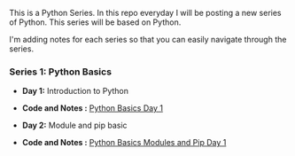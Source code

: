This is a Python Series. In this repo everyday I will be posting a new series of Python. This series will be based on Python.

I'm adding notes for each series so that you can easily navigate through the series.

### Series 1: Python Basics

- **Day 1:** Introduction to Python
- **Code and Notes :** [Python Basics Day 1](https://github.com/xshshahab/EverythingAboutPython/tree/main/01_Day)

- **Day 2:** Module and pip basic
- **Code and Notes :** [Python Basics Modules and Pip Day 1](https://github.com/xshshahab/EverythingAboutPython/tree/main/02_Day)
